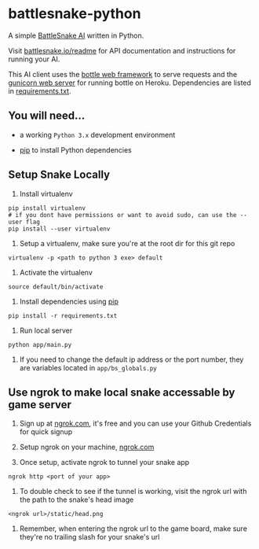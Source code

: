 # battlesnake-python

A simple [BattleSnake AI](http://battlesnake.io) written in Python. 

Visit [battlesnake.io/readme](http://battlesnake.io/readme) for API documentation and instructions for running your AI.

This AI client uses the [bottle web framework](http://bottlepy.org/docs/dev/index.html) to serve requests and the [gunicorn web server](http://gunicorn.org/) for running bottle on Heroku. Dependencies are listed in [requirements.txt](requirements.txt).

## You will need...

* a working `Python 3.x` development environment

* [pip](https://pip.pypa.io/en/latest/installing.html) to install Python dependencies


## Setup Snake Locally
1. Install virtualenv
```
pip install virtualenv
# if you dont have permissions or want to avoid sudo, can use the --user flag
pip install --user virtualenv
```

1. Setup a virtualenv, make sure you're at the root dir for this git repo
```
virtualenv -p <path to python 3 exe> default
```

1. Activate the virtualenv
```
source default/bin/activate
```

1. Install dependencies using [pip](https://pip.pypa.io/en/latest/installing.html)
```
pip install -r requirements.txt
```

1. Run local server
```
python app/main.py
```

1. If you need to change the default ip address or the port number, they are variables located in `app/bs_globals.py`


## Use ngrok to make local snake accessable by game server
1. Sign up at [ngrok.com](https://ngrok.com), it's free and you can use your Github Credentials for quick signup

1. Setup ngrok on your machine, [ngrok.com](https://ngrok.com/download)

1. Once setup, activate ngrok to tunnel your snake app
```
ngrok http <port of your app>
```

1. To double check to see if the tunnel is working, visit the ngrok url with the path to the snake's head image
```
<ngrok url>/static/head.png
```

1. Remember, when entering the ngrok url to the game board, make sure they're no trailing slash for your snake's url